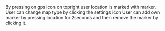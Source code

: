 By pressing on gps icon on topright user location is marked with marker.
User can change map type by clicking the settings icon
User can add own marker by pressing location for 2seconds and then remove the marker by clicking it.

